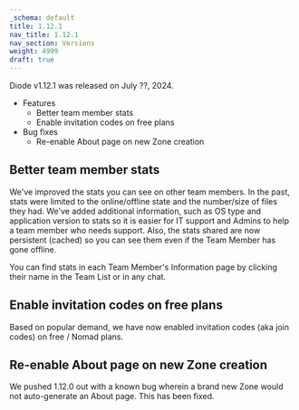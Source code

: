 ```yaml
---
_schema: default
title: 1.12.1
nav_title: 1.12.1
nav_section: Versions
weight: 4999
draft: true
---
```

Diode v1.12.1 was released on July ??, 2024.

* Features
  * Better team member stats
  * Enable invitation codes on free plans
* Bug fixes
  * Re-enable About page on new Zone creation

## Better team member stats

We've improved the stats you can see on other team members.  In the past, stats were limited to the online/offline state and the number/size of files they had.  We've added additional information, such as OS type and application version to stats so it is easier for IT support and Admins to help a team member who needs support.  Also, the stats shared are now persistent (cached) so you can see them even if the Team Member has gone offline.

You can find stats in each Team Member's Information page by clicking their name in the Team List or in any chat.

## Enable invitation codes on free plans

Based on popular demand, we have now enabled invitation codes (aka join codes) on free / Nomad plans.

## Re-enable About page on new Zone creation

We pushed 1.12.0 out with a known bug wherein a brand new Zone would not auto-generate an About page.  This has been fixed.